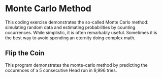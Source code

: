# Monte Carlo Method

This coding exercise demonstrates the so-called Monte Carlo method: simulating random data and estimating probabilities by counting occurrences. While simplistic, it is often remarkably useful. Sometimes it is the best way to avoid spending an eternity doing complex math.

## Flip the Coin
This program demonstrates the monte-carlo method by predicting the occurences of a 5 consecutive Head run in 9,996 tries.

